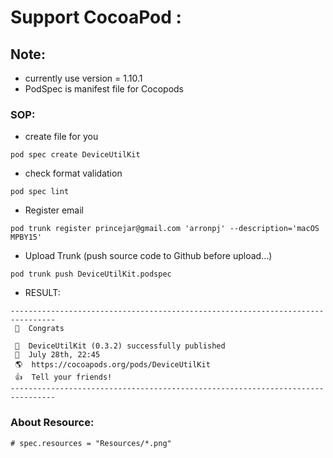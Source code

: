 # Support CocoaPod :

## Note:

- currently use version = 1.10.1
- PodSpec is manifest file for Cocopods

### SOP:

- create file for you

```
pod spec create DeviceUtilKit
```

- check format validation

```
pod spec lint
```

- Register email

```
pod trunk register princejar@gmail.com 'arronpj' --description='macOS MPBY15'
```

- Upload Trunk (push source code to Github before upload...)

```
pod trunk push DeviceUtilKit.podspec
```

- RESULT:

```
--------------------------------------------------------------------------------
 🎉  Congrats

 🚀  DeviceUtilKit (0.3.2) successfully published
 📅  July 28th, 22:45
 🌎  https://cocoapods.org/pods/DeviceUtilKit
 👍  Tell your friends!
--------------------------------------------------------------------------------
```

### About Resource:

```
# spec.resources = "Resources/*.png"
```
